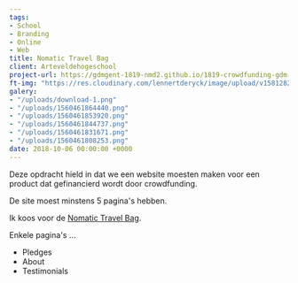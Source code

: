 ```yaml
---
tags:
- School
- Branding
- Online
- Web
title: Nomatic Travel Bag
client: Arteveldehogeschool
project-url: https://gdmgent-1819-nmd2.github.io/1819-crowdfunding-gdm-1718-lenndery/
ft-img: "https://res.cloudinary.com/lennertderyck/image/upload/v1581282812/nomatic-travel-pack-on-back_vlakge.jpg"
galery:
- "/uploads/download-1.png"
- "/uploads/1560461864440.png"
- "/uploads/1560461853920.png"
- "/uploads/1560461844737.png"
- "/uploads/1560461831671.png"
- "/uploads/1560461808253.png"
date: 2018-10-06 00:00:00 +0000
---
```

Deze opdracht hield in dat we een website moesten maken voor een product dat gefinancierd wordt door crowdfunding.

De site moest minstens 5 pagina's hebben.

Ik koos voor de [Nomatic Travel Bag](https://www.kickstarter.com/projects/1131502390/the-nomatic-travel-bag).

Enkele pagina's ...

* Pledges
* About
* Testimonials